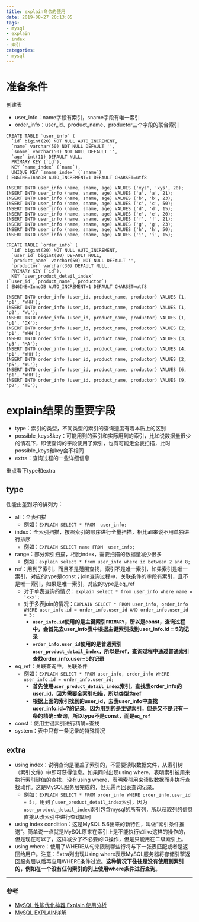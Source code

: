 ```yaml
---
title: explain命令的使用
date: 2019-08-27 20:13:05
tags:
- mysql
- explain
- index
- 索引
categories:
- mysql
---
```


# 准备条件

创建表

- user_info：name字段有索引，sname字段有唯一索引
- order_info：user_id、product_name、productor三个字段的联合索引

```
CREATE TABLE `user_info` (
  `id` bigint(20) NOT NULL AUTO_INCREMENT,
  `name` varchar(50) NOT NULL DEFAULT '',
  `sname` varchar(50) NOT NULL DEFAULT '',
  `age` int(11) DEFAULT NULL,
  PRIMARY KEY (`id`),
  KEY `name_index` (`name`),
  UNIQUE KEY `sname_index` (`sname`)
) ENGINE=InnoDB AUTO_INCREMENT=1 DEFAULT CHARSET=utf8

INSERT INTO user_info (name, sname, age) VALUES ('xys', 'xys', 20);
INSERT INTO user_info (name, sname, age) VALUES ('a', 'a', 21);
INSERT INTO user_info (name, sname, age) VALUES ('b', 'b', 23);
INSERT INTO user_info (name, sname, age) VALUES ('c', 'c', 50);
INSERT INTO user_info (name, sname, age) VALUES ('d', 'd', 15);
INSERT INTO user_info (name, sname, age) VALUES ('e', 'e', 20);
INSERT INTO user_info (name, sname, age) VALUES ('f', 'f', 21);
INSERT INTO user_info (name, sname, age) VALUES ('g', 'g', 23);
INSERT INTO user_info (name, sname, age) VALUES ('h', 'h', 50);
INSERT INTO user_info (name, sname, age) VALUES ('i', 'i', 15);

CREATE TABLE `order_info` (
  `id` bigint(20) NOT NULL AUTO_INCREMENT,
  `user_id` bigint(20) DEFAULT NULL,
  `product_name` varchar(50) NOT NULL DEFAULT '',
  `productor` varchar(30) DEFAULT NULL,
  PRIMARY KEY (`id`),
  KEY `user_product_detail_index` (`user_id`,`product_name`,`productor`)
) ENGINE=InnoDB AUTO_INCREMENT=1 DEFAULT CHARSET=utf8

INSERT INTO order_info (user_id, product_name, productor) VALUES (1, 'p1', 'WHH');
INSERT INTO order_info (user_id, product_name, productor) VALUES (1, 'p2', 'WL');
INSERT INTO order_info (user_id, product_name, productor) VALUES (1, 'p1', 'DX');
INSERT INTO order_info (user_id, product_name, productor) VALUES (2, 'p1', 'WHH');
INSERT INTO order_info (user_id, product_name, productor) VALUES (3, 'p3', 'MA');
INSERT INTO order_info (user_id, product_name, productor) VALUES (4, 'p1', 'WHH');
INSERT INTO order_info (user_id, product_name, productor) VALUES (2, 'p5', 'WL');
INSERT INTO order_info (user_id, product_name, productor) VALUES (6, 'p1', 'WHH');
INSERT INTO order_info (user_id, product_name, productor) VALUES (9, 'p8', 'TE');
```

# explain结果的重要字段

- type：索引的类型，不同类型的索引的查询速度有着本质上的区别
- possible_keys&key：可能用到的索引和实际用到的索引，比如说数据量很少的情况下，即使查询的字段使用了索引，也有可能走全表扫描，此时possible_keys和key会不相同
- extra：查询过程的一些详细信息

重点看下type和extra

## type

性能由差到好的排列为：

- all：全表扫描
  - 例如：`EXPLAIN SELECT * FROM  user_info;`
- index：全索引扫描，按照索引的顺序进行全量扫描，相比all来说不用单独进行排序
  - 例如：`EXPLAIN SELECT name FROM  user_info;`
- range：部分索引扫描，相比index，需要扫描的数据量减少很多
  - 例如：`explain select * from user_info where id between 2 and 8;`
- ref：用到了索引，而且不是范围查找，索引不是唯一索引，如果索引是唯一索引，对应的type是const；join查询过程中，关联条件的字段有索引，且不是唯一索引，如果是唯一索引，对应的type是eq_ref
  - 对于单表查询的情况：`explain select * from user_info where name = 'xxx';`
  - 对于多表join的情况：`EXPLAIN SELECT * FROM user_info, order_info WHERE user_info.id = order_info.user_id AND order_info.user_id = 5;`
    - **`user_info.id`使用的是主键索引`PRIMARY`，所以是const，查询过程中，会首先去user_info表中根据主键索引找到user_info.id = 5的记录**
    - **`order_info.user_id`使用的是普通索引`user_product_detail_index`，所以是ref，查询过程中通过普通索引查找order_info.user=5的记录**
- eq_ref：关联查询中，关联条件
  - 例如：`EXPLAIN SELECT * FROM user_info, order_info WHERE user_info.id = order_info.user_id;`
    - **首先使用`user_product_detail_index`索引，查找表order_info的user_id，因为需要全索引扫描，所以类型为ref**
    - **根据上面的索引找到的user_id，去表user_info中查找user_info.id=?的记录，因为用到的是主键索引，但是又不是只有一条的精确=查询，所以type不是const，而是`eq_ref`**
- const：使用主键索引进行精确=查找
- system：表中只有一条记录的特殊情况

## extra

- using index：说明查询是覆盖了索引的，不需要读取数据文件，从索引树（索引文件）中即可获得信息。如果同时出现using where，表明索引被用来执行索引键值的查找，没有using where，表明索引用来读取数据而非执行查找动作。这是MySQL服务层完成的，但无需再回表查询记录。
  - 例如：`EXPLAIN SELECT * FROM order_info WHERE order_info.user_id = 5;`，用到了`user_product_detail_index`索引，因为`user_product_detail_index`索引包含mysql的所有列，所以获取列的信息直接从改索引中进行查询即可
- using index condition：这是MySQL 5.6出来的新特性，叫做“索引条件推送”。简单说一点就是MySQL原来在索引上是不能执行如like这样的操作的，但是现在可以了，这样减少了不必要的IO操作，但是只能用在二级索引上。
- using where：使用了WHERE从句来限制哪些行将与下一张表匹配或者是返回给用户。注意：Extra列出现Using where表示MySQL服务器将存储引擎返回服务层以后再应用WHERE条件过滤。**这种情况下往往是没有使用到索引的，例如在一个没有任何索引的列上使用where条件进行查询**。

---

### 参考

- [MySQL 性能优化神器 Explain 使用分析](https://segmentfault.com/a/1190000008131735)
- [MySQL EXPLAIN详解](https://www.jianshu.com/p/ea3fc71fdc45)

